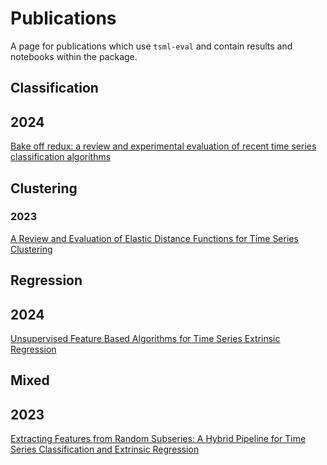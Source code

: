 # Publications

A page for publications which use `tsml-eval` and contain results and notebooks within
the package.


## Classification

## 2024

[Bake off redux: a review and experimental evaluation of recent time series classification algorithms](./publications/2023/tsc_bakeoff/tsc_bakeoff_2023.ipynb)

## Clustering

### 2023

[A Review and Evaluation of Elastic Distance Functions for Time Series Clustering](./publications/2023/distance_based_clustering/distance_based_clustering.ipynb)

## Regression

## 2024

[Unsupervised Feature Based Algorithms for Time Series Extrinsic Regression](./publications/2023/tser_archive_expansion/tser_archive_expansion.ipynb)

## Mixed

## 2023

[Extracting Features from Random Subseries: A Hybrid Pipeline for Time Series Classification and Extrinsic Regression](./publications/2023/rist_pipeline/rist_pipeline.ipynb)
